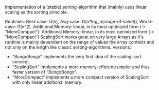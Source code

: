 Implementation of a (stable) sorting-algorithm that (mainly) uses linear scaling as the sorting principle.

Runtimes: Best-case: O(n), Avg-case: O(n*log_n(range-of-value)), Worst-case: O(n^2).
Additional Memory: linear, in its most optimized form (-> "MoreCompact").
Additional Memory: linear, in its most optimized form (-> "MoreCompact")
ScalingSort works great on very large Arrays as it's runtime is mainly dependent on the range of values the array contains and not only on the length like classic sorting-algorithms.
Versions:
- "BongoBongo" implements the very first idea of the scaling-sort concept.
- "ScalingSort" implements a more memory-efficient/simpler and thus faster version of "BongoBongo".
- "MoreCompact" implements a more compact version of ScalingSort with only linear additional memory.
